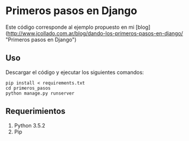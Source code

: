 # Primeros pasos en Django
Este código corresponde al ejemplo propuesto en mi [blog] (http://www.jcollado.com.ar/blog/dando-los-primeros-pasos-en-django/ "Primeros pasos en Django")
## Uso
Descargar el código y ejecutar los siguientes comandos:
```
pip install < requirements.txt
cd primeros_pasos
python manage.py runserver
```
## Requerimientos
1. Python 3.5.2
2. Pip
